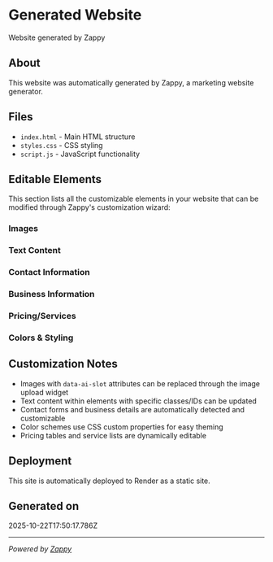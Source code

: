 # Generated Website

Website generated by Zappy

## About

This website was automatically generated by Zappy, a marketing website generator.

## Files

- `index.html` - Main HTML structure
- `styles.css` - CSS styling
- `script.js` - JavaScript functionality

## Editable Elements

This section lists all the customizable elements in your website that can be modified through Zappy's customization wizard:

### Images


### Text Content


### Contact Information


### Business Information


### Pricing/Services


### Colors & Styling


## Customization Notes

- Images with `data-ai-slot` attributes can be replaced through the image upload widget
- Text content within elements with specific classes/IDs can be updated
- Contact forms and business details are automatically detected and customizable
- Color schemes use CSS custom properties for easy theming
- Pricing tables and service lists are dynamically editable

## Deployment

This site is automatically deployed to Render as a static site.

## Generated on

2025-10-22T17:50:17.786Z

---

*Powered by [Zappy](https://zappy.dev)*
